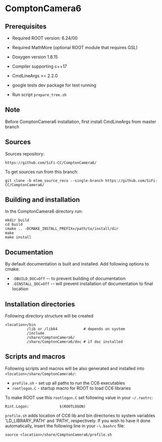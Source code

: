 # ComptonCamera6

Prerequisites
------------------------------------------------
* Required ROOT version: 6.24/00
* Required MathMore (optional ROOT module that requires GSL)
* Doxygen version 1.8.15
* Compiler supporting c++17

* CmdLineArgs >= 2.2.0
* google tests dev package for test running

* Run script `prepare_tree.sh`

Note
-------
Before ComptonCamera6 installation, first install CmdLineArgs from master branch 

Sources
-------

Sources repository:
```
https://github.com/SiFi-CC/ComptonCamera6/
```

To get sources run from this branch:
```
git clone -b mlem_source_reco --single-branch https://github.com/SiFi-CC/ComptonCamera6/
```

Building and installation
-------------------------

In the ComptonCamera6 directory run:
```
mkdir build
cd build
cmake .. -DCMAKE_INSTALL_PREFIX=/path/to/install/dir
make
make install
```

Documentation
-------------
By default documentation is built and installed.
Add following options to cmake:

* `-DBUILD_DOC=Off`  -- to prevent building of documentation
* `-DINSTALL_DOC=Off` -- will prevent installation of documentation to final location


Installation directories
------------------------

Following directory structure will be created
```
<location>/bin
          /lib or /lib64            # depends on system
          /include
          /share/ComptonCamera6/
          /share/ComptonCamera6/doc # if doc installed
```

Scripts and macros
------------------

Following scripts and macros will be also generated and installed into `<location>/share/ComptonCamera6/`:

* `profile.sh` - set up all paths to run the CC6 executables
* `rootlogon.C` - startup macro for ROOT to load CC6 libraries

To make ROOT use this `rootlogon.C` set following value in your `~/.rootrc`:

```
Rint.Logon:              $(ROOTLOGON)
```
`profile.sh` adds location of CC6 lib and bin directories to system variables 'LD_LIBRARY_PATH' and 'PATH', respectively. If you wish to have it done automatically, insert the following line in your `~\.bashrc` file:
```
source <location>/share/ComptonCamera6/profile.sh
```
